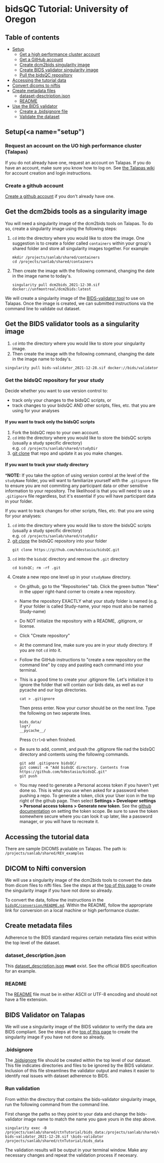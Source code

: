 # bidsQC Tutorial: University of Oregon

## Table of contents

- [Setup](#setup)
  - [Get a high performance cluster account](#talapas-account)
  - [Get a GitHub account](#github-account)
  - [Create dcm2bids singularity image](#dcm2bids-image)
  - [Create BIDS validator singularity image](#validator-image)
  - [Pull the bidsQC repository](#pull-bidsqc)
- [Accessing the tutorial data](#get-data)
- [Convert dicoms to niftis](#dcm-nii)
- [Create metadata files](#metadata)
  - [dataset-desctription.json](#dataset-description)
  - [README](#readme)
- [Use the BIDS validator](#bids-validator)
  - [Create a .bidsignore file](#bids-ignore)
  - [Validate the dataset](#validate)

## Setup(<a name="setup")
### Request an account on the UO high performance cluster (Talapas)<a name="talapas-account">

If you do not already have one, request an account on Talapas. If you do have an account, make sure you know how to log on. See [the Talapas wiki](https://hpcrcf.atlassian.net/wiki/spaces/TCP/pages/7312376/Quick+Start+Guide) for account creation and login instructions.  

### Create a github account<a name="github-account">

[Create a github account](https://github.com/) if you don't already have one.
    
## Get the dcm2bids tools as a singularity image<a name="dcm2bids-image">

You will need a singularity image of the dcm2bids tools on Talapas. To do so, create a singularity image using the following steps:  

1. `cd` into the directory where you would like to store the image. One suggestion is to create a folder called `containers` within your group's shared folder and store all singularity images together. For example:
    ```
    mkdir /projects/sanlab/shared/containers
    cd /projects/sanlab/shared/containers
    ```
2. Then create the image with the following command, changing the date in the image name to today's.  
    
    ```
    singularity pull dcm2bids_2021-12-30.sif docker://unfmontreal/dcm2bids:latest
    ```
    
We will create a singularity image of the [BIDS-validator tool](https://github.com/bids-standard/bids-validator) to use on Talapas. Once the image is created, we can submitted instructions via the command line to validate out dataset.

## Get the BIDS validator tools as a singularity image<a name="validator-image">

1. `cd` into the directory where you would like to store your singularity image.  
2.  Then create the image with the following command, changing the date in the image name to today's.  

```
singularity pull bids-validator_2021-12-28.sif docker://bids/validator
```

### Get the bidsQC repository for your study<a name="pull-bidsqc">

Decide whether you want to use version control to:  

- track only your changes to the bidsQC scripts, or  
- track changes to your bidsQC AND other scripts, files, etc. that you are using for your analyses

#### If you want to track only the bidsQC scripts

1. Fork the bidsQC repo to your own account.
2. `cd` into the directory where you would like to store the bidsQC scripts (usually a study specific directory)  
e.g. `cd /projects/sanlab/shared/studyDir`  
3. [git clone](https://docs.github.com/en/repositories/creating-and-managing-repositories/cloning-a-repository) that repo and update it as you make changes.  

#### If you want to track your study directory

***NOTE:** If you take the option of using version control at the level of the `studyName` folder, you will want to familiarize yourself with the `.gitignore` file to ensure you are not commiting any participant data or other sensitive information to your repository. The likelihood is that you will need to use a `.gitignore` file regardless, but it's essential if you will have participant data in your folder.

If you want to track changes for other scripts, files, etc. that you are using for your analyses:  

1. `cd` into the directory where you would like to store the bidsQC scripts (usually a study specific directory)  
e.g. `cd /projects/sanlab/shared/studyDir`  
2. [git clone](https://docs.github.com/en/repositories/creating-and-managing-repositories/cloning-a-repository) the bidsQC repository into your folder  
    ```
    git clone https://github.com/kdestasio/bidsQC.git
    ```
3. `cd` into the `bidsQC` directory and remove the `.git` directory  
    ```
    cd bidsQC; rm -rf .git
    ```
4. Create a new repo one level up in your `studyName` directory.
    - On github, go to the "Repositories" tab. Click the green button "New" in the upper right-hand corner to create a new repository.
    - Name the repository EXACTLY what your study folder is named (e.g. if your folder is called Study-name, your repo must also be named Study-name)
    - Do NOT initialize the repository with a README, .gitignore, or license.
    - Click "Create repository"
    - At the command line, make sure you are in your study directory. If you are not `cd` into it. 
    - Follow the GitHub instructions to "create a new repository on the command line" by copy and pasting each command into your terminal.
    - This is a good time to create your .gitignore file. Let's initialize it to ignore the folder that will contain our bids data, as well as our pycache and our logs directories.  
        ```
        cat > .gitignore
        ```
        Then press enter. Now your cursor should be on the next line. Type the following on two seperate lines.
        ```
        bids_data/
        log*/
        __pycache__/
        ```
        Press `Ctrl+D` when finished.

    - Be sure to add, commit, and push the .gitignore file nad the bidsQC directory and contents using the following commands.
        ```
        git add .gitignore bidsQC/
        git commit -m "Add bidsQC directory. Contents from https://github.com/kdestasio/bidsQC.git"
        git push
        ```
    - You may need to generate a Personal access token if you haven't yet done so. This is what you use when asked for a password when pushing a repo. To generate a token, click your User icon in the top right of the github page. Then select **Settings > Developer settings > Personal access tokens > Generate new token**. See the [github documentation](https://docs.github.com/en/authentication/keeping-your-account-and-data-secure/creating-a-personal-access-token) on setting the token scope. Be sure to save the token somewhere secure where you can look it up later, like a password manager, or you will have to recreate it.

## Accessing the tutorial data<a name="get-data">

There are sample DICOMS available on Talapas. The path is:  
`/projects/sanlab/shared/REV_examples`

## DICOM to Nifti conversion<a name="dcm-nii">

We will use a singularity image of the dcm2bids tools to convert the data from dicom files to nifti files. See the steps at the [top of this page](#dcm2bids-image) to create the singularity image if you have not done so already.  

To convert the data, follow the instructions in the [`bidsQC/conversion/README.md`](/conversion/README.md#running-the-scripts-on-a-linux-cluster). Within the README, follow the appropriate link for conversion on a local machine or high performance cluster.  

## Create metadata files<a name="metadata">

Adherence to the BIDS standard requires certain metadata files exist within the top level of the dataset. 

### dataset_description.json<a name="dataset-description">

This [dataset_description.json](https://bids-specification.readthedocs.io/en/stable/03-modality-agnostic-files.html#dataset_descriptionjson) **must** exist. See the official BIDS specification for an example.  

### README<a name="readme">

The [README](https://bids-specification.readthedocs.io/en/stable/03-modality-agnostic-files.html#readme) file must be in either ASCII or UTF-8 encoding and should not have a file extension.

## BIDS Validator on Talapas<a name="bids-validator">

We will use a singularity image of the BIDS validator to verify the data are BIDS compliant. See the steps at the [top of this page](#validator-image) to create the singularity image if you have not done so already.    

### .bidsignore<a name="bidsignore">

The [.bidsignore](https://www.npmjs.com/package/bids-validator#bidsignore) file should be created within the top level of our dataset. This file indicates directories and files to be ignored by the BIDS validator. Inclusion of this file streamlines the validator output and makes it easier to identify real issues with dataset adherence to BIDS.  

### Run validation<a name="validate">

From within the directory that contains the bids-validator singularity image, run the following command from the command line.  

First change the paths so they point to your data and change the bids-validator image name to match the name you gave yours in the step above.  

```
singularity exec -B /projects/sanlab/shared/ctnTutorial/bids_data:/projects/sanlab/shared/ctnTutorial/bids_data:ro bids-validator_2021-12-28.sif \bids-validator /projects/sanlab/shared/ctnTutorial/bids_data
```

The validation results will be output in your terminal window. Make any necessary changes and repeat the validation process if necesary.  
